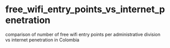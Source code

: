 # free_wifi_entry_points_vs_internet_penetration
comparison of number of free wifi entry points per administrative division vs internet penetration in Colombia
